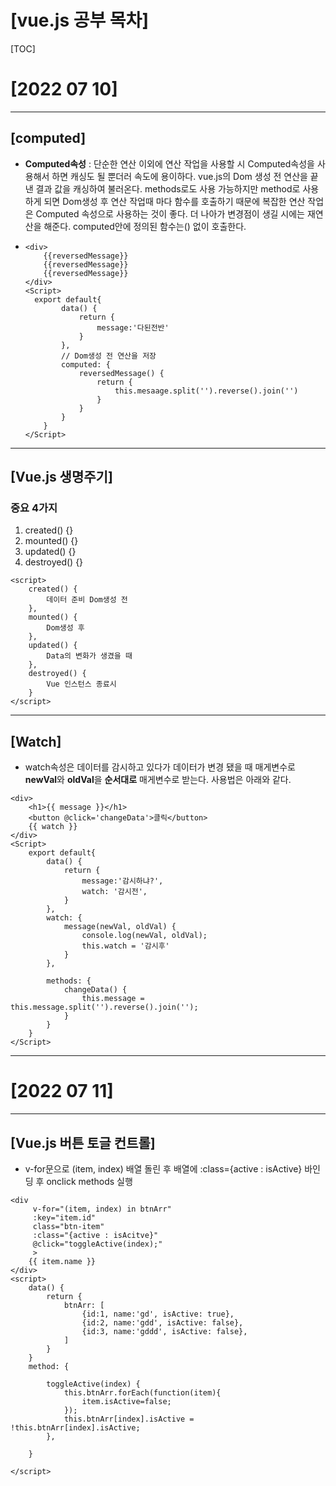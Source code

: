 # 

# [vue.js 공부 목차]

[TOC]



# [2022 07 10]

---

## [computed]

- **Computed속성** : 단순한 연산 이외에 연산 작업을 사용할 시 Computed속성을 사용해서 하면 캐싱도 될 뿐더러 속도에 용이하다. vue.js의 Dom 생성 전 연산을 끝낸 결과 값을 캐싱하여 불러온다. methods로도 사용 가능하지만 method로 사용하게 되면 Dom생성 후 연산 작업때 마다 함수를 호출하기 때문에 복잡한 연산 작업은 Computed 속성으로 사용하는 것이 좋다. 더 나아가 변경점이 생길 시에는 재연산을 해준다. computed안에 정의된 함수는() 없이 호출한다.

- ```vue
  <div> 
      {{reversedMessage}}
      {{reversedMessage}}
      {{reversedMessage}}
  </div>
  <Script>
  	export default{
          data() {
              return {
                  message:'다된전반'
              }
          },
          // Dom생성 전 연산을 저장
          computed: {
              reversedMessage() {
                  return {
                      this.mesaage.split('').reverse().join('')
                  }
              }
          }
      }
  </Script>
  ```

---

## [Vue.js 생명주기]

### 중요 4가지

1) created() {}
2) mounted() {}
3) updated() {}
4) destroyed() {}

```vue
<script>
	created() {
    	데이터 준비 Dom생성 전   
    },
    mounted() {
        Dom생성 후
    },
    updated() {
        Data의 변화가 생겼을 때
    },
    destroyed() {
        Vue 인스턴스 종료시
    }    
</script>
```

---

## [Watch] 

- watch속성은 데이터를 감시하고 있다가 데이터가 변경 됐을 때 매게변수로 **newVal**와 **oldVal**을 **순서대로** 매게변수로 받는다. 사용법은 아래와 같다.

```vue
<div>
    <h1>{{ message }}</h1>
    <button @click='changeData'>클릭</button>
    {{ watch }}
</div>
<Script>
	export default{
        data() {
            return {
                message:'감시하냐?',
                watch: '감시전',
            }
        },
        watch: {
            message(newVal, oldVal) {
                console.log(newVal, oldVal);
                this.watch = '감시후'
            }
        },
        
        methods: {
            changeData() {
                this.message = this.message.split('').reverse().join('');
            }
        }
    }
</Script>
```

---

# [2022 07 11]

---

## [Vue.js 버튼 토글 컨트롤]

- v-for문으로 (item, index) 배열 돌린 후 배열에 :class={active : isActive} 바인딩 후 onclick methods 실행 



```vue
<div 
     v-for="(item, index) in btnArr"
     :key="item.id" 
     class="btn-item" 
     :class="{active : isAcitve}" 
     @click="toggleActive(index);"
     >
    {{ item.name }}
</div>
<script>
    data() {
        return {
            btnArr: [
                {id:1, name:'gd', isActive: true},
                {id:2, name:'gdd', isActive: false},
                {id:3, name:'gddd', isActive: false},
            ]
        }
    }
    method: {
        
        toggleActive(index) {
            this.btnArr.forEach(function(item){
                item.isActive=false;
            });
        	this.btnArr[index].isActive = !this.btnArr[index].isActive;
        },
            
    }
	
</script>
```



